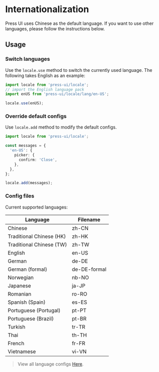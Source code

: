 # Internationalization


Press UI uses Chinese as the default language. If you want to use other languages, please follow the instructions below.

## Usage

### Switch languages

Use the `locale.use` method to switch the currently used language. The following takes English as an example:


```ts
import locale from 'press-ui/locale';
// import the English language pack
import enUS from 'press-ui/locale/lang/en-US';

locale.use(enUS);
```


### Override default configs


Use `locale.add` method to modify the default configs.

```ts
import locale from 'press-ui/locale';

const messages = {
  'en-US': {
    picker: {
      confirm: 'Close',
    },
  },
};

locale.add(messages);
```

### Config files

Current supported languages:

| Language                 | Filename     |
| ------------------------ | ------------ |
| Chinese                  | zh-CN        |
| Traditional Chinese (HK) | zh-HK        |
| Traditional Chinese (TW) | zh-TW        |
| English                  | en-US        |
| German                   | de-DE        |
| German (formal)          | de-DE-formal |
| Norwegian                | nb-NO        |
| Japanese                 | ja-JP        |
| Romanian                 | ro-RO        |
| Spanish (Spain)          | es-ES        |
| Portuguese (Portugal)    | pt-PT        |
| Portuguese (Brazil)      | pt-BR        |
| Turkish                  | tr-TR        |
| Thai                     | th-TH        |
| French                   | fr-FR        |
| Vietnamese               | vi-VN        |


> View all language configs [Here]().
